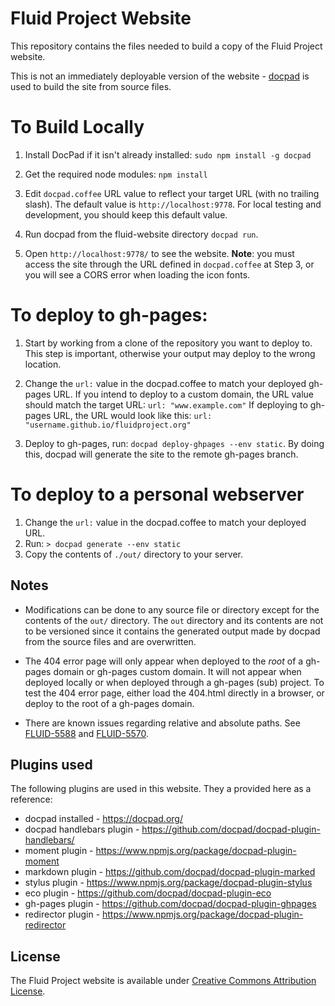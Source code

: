 # Fluid Project Website

This repository contains the files needed to build a copy of the Fluid Project website.

This is not an immediately deployable version of the website - [docpad](http://docpad.org/) is used to build the site from source files.

# To Build Locally

1. Install DocPad if it isn't already installed: `sudo npm install -g docpad`

2. Get the required node modules: `npm install`

3. Edit `docpad.coffee` URL value to reflect your target URL (with no trailing slash). The default value is `http://localhost:9778`. For local testing and development, you should keep this default value.

4. Run docpad from the fluid-website directory `docpad run`.

5. Open `http://localhost:9778/` to see the website. **Note**: you must access the site through the URL defined in `docpad.coffee` at Step 3, or you will see a CORS error when loading the icon fonts.

# To deploy to gh-pages:

1. Start by working from a clone of the repository you want to deploy to. This step is important, otherwise your output may deploy to the wrong location.

2. Change the ``url:`` value in the docpad.coffee to match your deployed gh-pages URL. If you intend to deploy to a custom domain, the URL value should match the target URL: `url: "www.example.com"`
If deploying to gh-pages URL, the URL would look like this: `url: "username.github.io/fluidproject.org"`
3. Deploy to gh-pages, run: `docpad deploy-ghpages --env static`. By doing this, docpad will generate the site to the remote gh-pages branch.

# To deploy to a personal webserver

1. Change the ``url:`` value in the docpad.coffee to match your deployed URL.
2. Run: ``` > docpad generate --env static ```
3. Copy the contents of ```./out/``` directory to your server.

## Notes

- Modifications can be done to any source file or directory except for the contents of the ``out/`` directory. The ``out`` directory and its contents are not to be versioned since it contains the generated output made by docpad from the source files and are overwritten.

- The 404 error page will only appear when deployed to the *root* of a gh-pages domain or gh-pages custom domain. It will not appear when deployed locally or when deployed through a gh-pages (sub) project. To test the 404 error page, either load the 404.html directly in a browser, or deploy to the root of a gh-pages domain.

- There are known issues regarding relative and absolute paths. See [FLUID-5588](http://issues.fluidproject.org/browse/FLUID-5588) and [FLUID-5570](http://issues.fluidproject.org/browse/FLUID-5590).


## Plugins used

The following plugins are used in this website. They a provided here as a reference:

* docpad installed - https://docpad.org/
* docpad handlebars plugin - https://github.com/docpad/docpad-plugin-handlebars/
* moment plugin - https://www.npmjs.org/package/docpad-plugin-moment
* markdown plugin - https://github.com/docpad/docpad-plugin-marked
* stylus plugin - https://www.npmjs.org/package/docpad-plugin-stylus
* eco plugin - https://github.com/docpad/docpad-plugin-eco
* gh-pages plugin - https://github.com/docpad/docpad-plugin-ghpages
* redirector plugin - https://www.npmjs.org/package/docpad-plugin-redirector

## License

The Fluid Project website is available under [Creative Commons Attribution License](http://creativecommons.org/licenses/by/3.0/).
